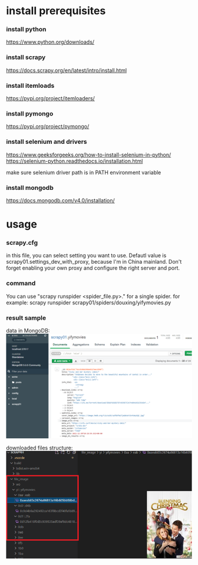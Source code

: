 # install prerequisites

### install python
https://www.python.org/downloads/

### install scrapy
https://docs.scrapy.org/en/latest/intro/install.html

### install itemloads
https://pypi.org/project/itemloaders/

### install pymongo
https://pypi.org/project/pymongo/

### install selenium and drivers
https://www.geeksforgeeks.org/how-to-install-selenium-in-python/
https://selenium-python.readthedocs.io/installation.html

make sure selenium driver path is in PATH environment variable

### install mongodb
https://docs.mongodb.com/v4.0/installation/

# usage
### scrapy.cfg
in this file, you can select setting you want to use.
Defautl value is scrapy01.settings_dev_with_proxy, because I'm in China mainland.
Don't forget enabling your own proxy and configure the right server and port. 

### command
You can use "scrapy runspider <spider_file.py>." for a single spider.
for example: scrapy runspider scrapy01/spiders/douxing/yifymovies.py

### result sample
data in MongoDB:
![image](readme-files\mongodata01.png)

downloaded files structure:
![image](readme-files\downloaded-files.png)

